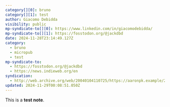 ```yaml
---
category[][0]: bruno
category[][1]: test
author: Giacomo Debidda
visibility: public
mp-syndicate-to[][0]: https://www.linkedin.com/in/giacomodebidda/
mp-syndicate-to[][1]: https://fosstodon.org/@jackdbd
date: 2024-11-28T23:14:49.127Z
category:
  - bruno
  - micropub
  - test
mp-syndicate-to:
  - https://fosstodon.org/@jackdbd
  - https://news.indieweb.org/en
syndication:
  - http://web.archive.org/web/20040104110725/https://aaronpk.example/2014/06/01/9/indieweb
updated: 2024-11-29T00:08:51.050Z
---
```


<p>This is a <b>test note</b>.</p>